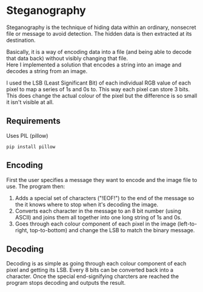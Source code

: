 # Steganography

Steganography is the technique of hiding data within an ordinary, nonsecret file or message to avoid detection. 
The hidden data is then extracted at its destination.

Basically, it is a way of encoding data into a file (and being able to decode that data back) without visibly changing that file.\
Here I implemented a solution that encodes a string into an image and decodes a string from an image.

I used the LSB (Least Significant Bit) of each individual RGB value of each pixel to map a series of 1s and 0s to. This way each pixel can store 3 bits.
This does change the actual colour of the pixel but the difference is so small it isn't visible at all.

## Requirements
Uses PIL (pillow)
```
pip install pillow
```

## Encoding
First the user specifies a message they want to encode and the image file to use. The program then:
1. Adds a special set of characters ("!EOF!") to the end of the message so the it knows where to stop when it's decoding the image.
2. Converts each character in the message to an 8 bit number (using ASCII) and joins them all together into one long string of 1s and 0s.
3. Goes through each colour component of each pixel in the image (left-to-right, top-to-bottom) and change the LSB to match the binary message.

## Decoding
Decoding is as simple as going through each colour component of each pixel and getting its LSB. 
Every 8 bits can be converted back into a character. Once the special end-signifying charcters are reached the program stops decoding and outputs the result.

